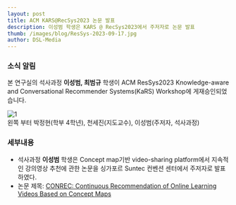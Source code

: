 ```yaml
---
layout: post
title: ACM KARS@RecSys2023 논문 발표
description: 이성범 학생은 KARS @ RecSys2023에서 주저자로 논문 발표 
thumb: /images/blog/ResSys-2023-09-17.jpg
author: DSL-Media
---
```


### 소식 알림
본 연구실의 석사과정 **이성범, 최범규** 학생이 ACM ResSys2023 Knowledge-aware and Conversational Recommender Systems(KaRS) Workshop에 게재승인되었습니다.

![1](/images/blog/ResSys-2023-09-17.jpg)  
왼쪽 부터 박정현(학부 4학년), 천세진(지도교수), 이성범(주저자, 석사과정)


### 세부내용
- 석사과정 **이성범** 학생은 Concept map기반 video-sharing platform에서 지속적인 강의영상 추천에 관한 논문을 싱가포르 Suntec 컨벤션 센터에서 주저자로 발표하였다. 
- 논문 제목: [CONREC: Continuous Recommendation of Online Learning Videos Based on Concept Maps](https://www.datasciencelabs.org/papers/RecSys-CONREC-Continuous-Recommendation-of-Online-Learning/)
